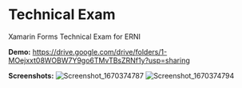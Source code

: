 # Technical Exam
 Xamarin Forms Technical Exam for ERNI
 
**Demo:**
https://drive.google.com/drive/folders/1-MOejxxt08WOBW7Y9go6TMvTBsZRNf1y?usp=sharing

**Screenshots:**
![Screenshot_1670374787](https://user-images.githubusercontent.com/53161032/206061909-654a913e-3189-4f3d-931a-b87e90c2bbd2.png)
![Screenshot_1670374794](https://user-images.githubusercontent.com/53161032/206061917-ce1dcf3d-6307-4c44-8b5e-854e6487c1a9.png)

